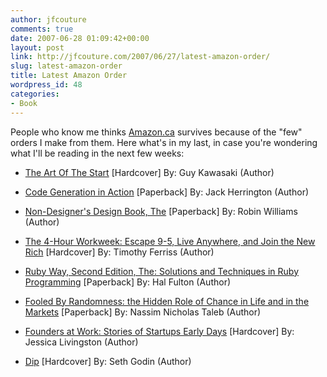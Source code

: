 ```yaml
---
author: jfcouture
comments: true
date: 2007-06-28 01:09:42+00:00
layout: post
link: http://jfcouture.com/2007/06/27/latest-amazon-order/
slug: latest-amazon-order
title: Latest Amazon Order
wordpress_id: 48
categories:
- Book
---
```


People who know me thinks [Amazon.ca](http://www.amazon.ca) survives because of the "few" orders I make from them. Here what's in my last, in case you're wondering what I'll be reading in the next few weeks:




	
  * [The Art Of The Start](http://www.amazon.ca/gp/product/1591840562/702-6130951-1732023) [Hardcover]
		By: Guy Kawasaki (Author)
	

	
  * [Code Generation in Action](http://www.amazon.ca/gp/product/1930110979/702-6130951-1732023) [Paperback]
		By: Jack Herrington (Author)
	

	
  * [Non-Designer's Design Book, The](http://www.amazon.ca/gp/product/0321193857/702-6130951-1732023) [Paperback]
		By: Robin Williams (Author)
	

	
  * [The 4-Hour Workweek: Escape 9-5, Live Anywhere, and Join the New Rich](http://www.amazon.ca/gp/product/0307353133/702-6130951-1732023) [Hardcover]
		By: Timothy Ferriss (Author)
	

	
  * [Ruby Way, Second Edition, The: Solutions and Techniques in Ruby Programming](http://www.amazon.ca/gp/product/0672328844/702-6130951-1732023) [Paperback]
		By: Hal Fulton (Author)
	

	
  * [Fooled By Randomness: the Hidden Role of Chance in Life and in the Markets](http://www.amazon.ca/gp/product/0812975219/702-6130951-1732023) [Paperback]
		By: Nassim Nicholas Taleb (Author)
	

	
  * [Founders at Work: Stories of Startups Early Days](http://www.amazon.ca/gp/product/1590597141/702-6130951-1732023) [Hardcover]
		By: Jessica Livingston (Author)
	

	
  * [Dip](http://www.amazon.ca/gp/product/1591841666/702-6130951-1732023) [Hardcover]
		By: Seth Godin (Author)
	



